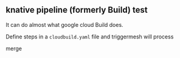 ## knative pipeline (formerly Build) test

It can do almost what google cloud Build does.

Define steps in a `cloudbuild.yaml` file and triggermesh will process

merge
